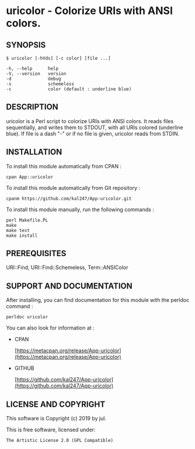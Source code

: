 uricolor - Colorize URIs with ANSI colors.
==========================================

SYNOPSIS
--------

    $ uricolor [-hVds] [-c color] [file ...]

    -h, --help      help
    -V, --version   version
    -d              debug
    -s              schemeless
    -c              color (default : underline blue)

DESCRIPTION
-----------

uricolor is a Perl script to colorize URIs with ANSI colors.
It reads files sequentially, and writes them to STDOUT,
with all URIs colored (underline blue). If file is a dash "-"
or if no file is given, uricolor reads from STDIN.

INSTALLATION
------------

To install this module automatically from CPAN :

    cpan App::uricolor

To install this module automatically from Git repository :

    cpanm https://github.com/kal247/App-uricolor.git

To install this module manually, run the following commands :

    perl Makefile.PL
    make     
    make test
    make install

PREREQUISITES
-------------

URI::Find, URI::Find::Schemeless, Term::ANSIColor

SUPPORT AND DOCUMENTATION
-------------------------

After installing, you can find documentation for this module with the
perldoc command :

    perldoc uricolor

You can also look for information at :

- CPAN

    [https://metacpan.org/release/App-uricolor](https://metacpan.org/release/App-uricolor)

- GITHUB

    [https://github.com/kal247/App-uricolor](https://github.com/kal247/App-uricolor)

LICENSE AND COPYRIGHT
---------------------

This software is Copyright (c) 2019 by jul.

This is free software, licensed under:

    The Artistic License 2.0 (GPL Compatible)